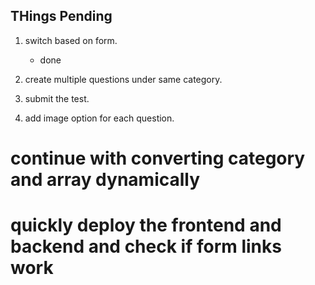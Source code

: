 ## THings Pending

1. switch based on form.

   - done

2. create multiple questions under same category.

3. submit the test.

4. add image option for each question.

# continue with converting category and array dynamically

# quickly deploy the frontend and backend and check if form links work
